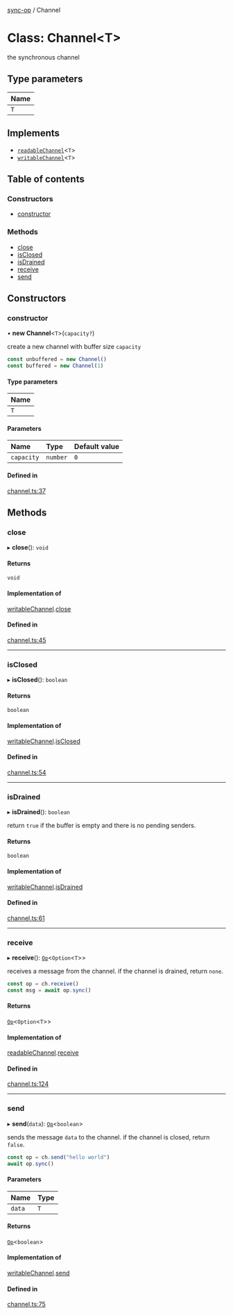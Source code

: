 [sync-op](../README.md) / Channel

# Class: Channel<T\>

the synchronous channel

## Type parameters

| Name |
| :------ |
| `T` |

## Implements

- [`readableChannel`](../interfaces/readableChannel.md)<`T`\>
- [`writableChannel`](../interfaces/writableChannel.md)<`T`\>

## Table of contents

### Constructors

- [constructor](Channel.md#constructor)

### Methods

- [close](Channel.md#close)
- [isClosed](Channel.md#isclosed)
- [isDrained](Channel.md#isdrained)
- [receive](Channel.md#receive)
- [send](Channel.md#send)

## Constructors

### constructor

• **new Channel**<`T`\>(`capacity?`)

create a new channel with buffer size `capacity`

```typescript
const unbuffered = new Channel()
const buffered = new Channel(1)
```

#### Type parameters

| Name |
| :------ |
| `T` |

#### Parameters

| Name | Type | Default value |
| :------ | :------ | :------ |
| `capacity` | `number` | `0` |

#### Defined in

[channel.ts:37](https://github.com/dhcmrlchtdj/sync-op/blob/517f729/src/channel.ts#L37)

## Methods

### close

▸ **close**(): `void`

#### Returns

`void`

#### Implementation of

[writableChannel](../interfaces/writableChannel.md).[close](../interfaces/writableChannel.md#close)

#### Defined in

[channel.ts:45](https://github.com/dhcmrlchtdj/sync-op/blob/517f729/src/channel.ts#L45)

___

### isClosed

▸ **isClosed**(): `boolean`

#### Returns

`boolean`

#### Implementation of

[writableChannel](../interfaces/writableChannel.md).[isClosed](../interfaces/writableChannel.md#isclosed)

#### Defined in

[channel.ts:54](https://github.com/dhcmrlchtdj/sync-op/blob/517f729/src/channel.ts#L54)

___

### isDrained

▸ **isDrained**(): `boolean`

return `true` if the buffer is empty and there is no pending senders.

#### Returns

`boolean`

#### Implementation of

[writableChannel](../interfaces/writableChannel.md).[isDrained](../interfaces/writableChannel.md#isdrained)

#### Defined in

[channel.ts:61](https://github.com/dhcmrlchtdj/sync-op/blob/517f729/src/channel.ts#L61)

___

### receive

▸ **receive**(): [`Op`](Op.md)<`Option`<`T`\>\>

receives a message from the channel.
if the channel is drained, return `none`.

```typescript
const op = ch.receive()
const msg = await op.sync()
```

#### Returns

[`Op`](Op.md)<`Option`<`T`\>\>

#### Implementation of

[readableChannel](../interfaces/readableChannel.md).[receive](../interfaces/readableChannel.md#receive)

#### Defined in

[channel.ts:124](https://github.com/dhcmrlchtdj/sync-op/blob/517f729/src/channel.ts#L124)

___

### send

▸ **send**(`data`): [`Op`](Op.md)<`boolean`\>

sends the message `data` to the channel.
if the channel is closed, return `false`.

```typescript
const op = ch.send("hello world")
await op.sync()
```

#### Parameters

| Name | Type |
| :------ | :------ |
| `data` | `T` |

#### Returns

[`Op`](Op.md)<`boolean`\>

#### Implementation of

[writableChannel](../interfaces/writableChannel.md).[send](../interfaces/writableChannel.md#send)

#### Defined in

[channel.ts:75](https://github.com/dhcmrlchtdj/sync-op/blob/517f729/src/channel.ts#L75)
